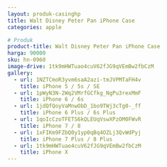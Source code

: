```yaml
---
layout: produk-casinghp
title: Walt Disney Peter Pan iPhone Case
categories: apple

# Produk
product-title: Walt Disney Peter Pan iPhone Case
harga: 90000
sku: hn-0960
image-drive: 1tk9mHWTuao4cuV62fJG9qVEmBw2fbCzM
gallery:
  - url: 1NZTCmoR3yvm6saA2azi-tmJVPMTaFH4v
    title: iPhone 5 / 5s / SE
  - url: 1pWyN3N-2Wq2VMrfGCfkg_NgPu3rexMmF
    title: iPhone 6 / 6s
  - url: 1jdQfQoyVaMnwObD_1bo9TWj3cTg0-_ff
    title: iPhone 6 Plus / 6s Plus
  - url: 1qoIcCzoTFETS6kQLEUqVswXPzOM0FWvR
    title: iPhone 7 / 8
  - url: 1xFIKm9FZbQ0y1yp0qBq4OZLj3QvWdPyj
    title: iPhone 7 Plus / 8 Plus
  - url: 1tk9mHWTuao4cuV62fJG9qVEmBw2fbCzM
    title: iPhone X
---
```

